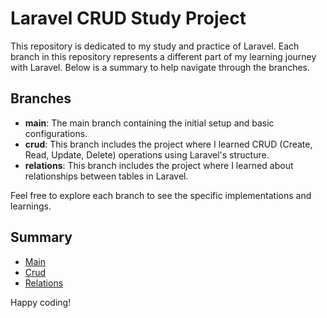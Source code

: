 
# Laravel CRUD Study Project

This repository is dedicated to my study and practice of Laravel. Each branch in this repository represents a different part of my learning journey with Laravel. Below is a summary to help navigate through the branches.

## Branches

- **main**: The main branch containing the initial setup and basic configurations.
- **crud**: This branch includes the project where I learned CRUD (Create, Read, Update, Delete) operations using Laravel's structure.
- **relations**: This branch includes the project where I learned about relationships between tables in Laravel.


Feel free to explore each branch to see the specific implementations and learnings.

## Summary

- [Main](https://github.com/jessilver/Laravel/)
- [Crud](https://github.com/jessilver/Laravel/tree/Crud)
- [Relations](https://github.com/jessilver/Laravel/tree/Relations)


Happy coding!
